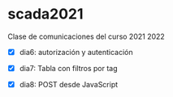 # scada2021
Clase de comunicaciones del curso 2021 2022

- [x] dia6:  autorización y autenticación
- [x] dia7: Tabla con filtros por tag
- [x] dia8: POST desde JavaScript



